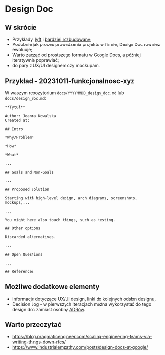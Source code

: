 # Design Doc

## W skrócie

- Przykłady: [lyft](https://eng.lyft.com/awesome-tech-specs-86eea8e45bb9) i [bardziej rozbudowany](https://adityarohilla.com/2022/03/22/the-system-design-template-i-use/);
- Podobnie jak proces prowadzenia projektu w firmie, Design Doc rownież ewoluuje;
- Warto zacząć od prostszego formatu w Google Docs, a później iteratywnie poprawiać;
- do pary z UX/UI designem czy mockupami.

## Przykład - 20231011-funkcjonalnosc-xyz

W waszym repozytorium `docs/YYYYMMDD_design_doc.md` lub `docs/design_doc.md`:

```
**Tytuł**

Author: Joanna Kowalska
Created at:

## Intro

*Why/Problem*

*How*

*What*

...

## Goals and Non-Goals

...

## Proposed solution

Starting with high-level design, arch diagrams, screenshots, mockups,...

...

You might here also touch things, such as testing.

## Other options

Discarded alternatives.

...

## Open Questions

...

## References

```

## Możliwe dodatkowe elementy

- informacje dotyczące UX/UI design, linki do kolejnych odsłon designu,
- Decision Log - w pierwszych iteracjach można wykorzystać do tego design doc zamiast osobny [ADRów](https://github.com/joelparkerhenderson/architecture-decision-record?ref=the-pragmatic-engineer).

## Warto przeczytać

- https://blog.pragmaticengineer.com/scaling-engineering-teams-via-writing-things-down-rfcs/
- https://www.industrialempathy.com/posts/design-docs-at-google/

